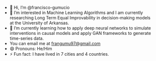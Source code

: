 - 👋 Hi, I’m @francisco-gumucio
- 👀 I’m interested in Machine Learning Algorithms and I am currently researching Long Term Equal Improvability in decision-making models at the University of Arkansas.
- 🌱 I’m currently learning how to apply deep neural networks to simulate interventions in causal models and apply GAN frameworks to generate time-series data.
- You can email me at frangumu97@gmail.com
- 😄 Pronouns: He/Him
- ⚡ Fun fact: I have lived in 7 cities and 4 countries.

